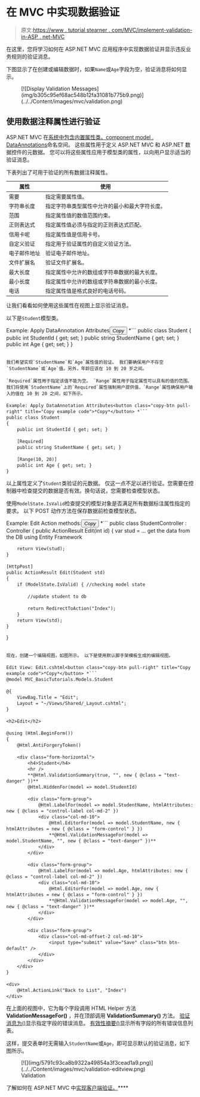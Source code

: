 # 在 MVC 中实现数据验证

> 原文:[https://www . tutorial stearner . com/MVC/implement-validation-in-ASP . net-MVC](https://www.tutorialsteacher.com/mvc/implement-validation-in-asp.net-mvc)

在这里，您将学习如何在 ASP.NET MVC 应用程序中实现数据验证并显示违反业务规则的验证消息。

下图显示了在创建或编辑数据时，如果`Name`或`Age`字段为空，验证消息将如何显示。

<figure>[![Display Validation Messages](img/b305c95ef68ac548b12fa31081b775b9.png)](../../Content/images/mvc/validation.png)</figure>

## 使用数据注释属性进行验证

ASP.NET MVC 在[系统中包含内置属性类。component model . DataAnnotations](https://docs.microsoft.com/en-us/dotnet/api/system.componentmodel.dataannotations?view=netframework-4.8)命名空间。 这些属性用于定义 ASP.NET MVC 和 ASP.NET 数据控件的元数据。 您可以将这些属性应用于模型类的属性，以向用户显示适当的验证消息。

下表列出了可用于验证的所有数据注释属性。

| 属性 | 使用 |
| --- | --- |
| 需要 | 指定需要属性值。 |
| 字符串长度 | 指定字符串类型属性中允许的最小和最大字符长度。 |
| 范围 | 指定属性值的数值范围约束。 |
| 正则表达式 | 指定属性值必须与指定的正则表达式匹配。 |
| 信用卡呢 | 指定属性值是信用卡号。 |
| 自定义验证 | 指定用于验证属性的自定义验证方法。 |
| 电子邮件地址 | 验证电子邮件地址。 |
| 文件扩展名 | 验证文件扩展名。 |
| 最大长度 | 指定属性中允许的数组或字符串数据的最大长度。 |
| 最小长度 | 指定属性中允许的数组或字符串数据的最小长度。 |
| 电话 | 指定属性值是格式良好的电话号码。 |

让我们看看如何使用这些属性在视图上显示验证消息。

以下是`Student`模型类。

Example: Apply DataAnnotation Attributes<button class="copy-btn pull-right" title="Copy example code">*Copy*</button> *```
public class Student
{
    public int StudentId { get; set; }
    public string StudentName { get; set; }
    public int Age { get; set; }
} 
```

我们希望实现`StudentName`和`Age`属性值的验证。 我们要确保用户不存空`StudentName`或`Age`值。另外，年龄应该在 10 到 20 岁之间。

`Required`属性用于指定该值不能为空。 `Range`属性用于指定属性可以具有的值的范围。 我们将使用`StudentName`上的`Required`属性强制用户提供值，`Range`属性确保用户输入的值在 10 到 20 之间，如下所示。

Example: Apply DataAnnotation Attributes<button class="copy-btn pull-right" title="Copy example code">*Copy*</button> *```
public class Student
{
    public int StudentId { get; set; }

    [Required]
    public string StudentName { get; set; }

    [Range(10, 20)]
    public int Age { get; set; }
} 
```

以上属性定义了`Student`类验证的元数据。 仅这一点不足以进行验证。您需要在控制器中检查提交的数据是否有效。换句话说，您需要检查模型状态。

使用`ModelState.IsValid`检查提交的模型对象是否满足所有数据标注属性指定的要求。 以下 POST 动作方法在保存数据前检查模型状态。

Example: Edit Action methods:<button class="copy-btn pull-right" title="Copy example code">*Copy*</button> *```
public class StudentController : Controller
{
    public ActionResult Edit(int id)
    {
        var stud = ... get the data from the DB using Entity Framework

        return View(stud);
    }

    [HttpPost]
    public ActionResult Edit(Student std)
    {
        if (ModelState.IsValid) { //checking model state

            //update student to db

            return RedirectToAction("Index");
        }
        return View(std);
    }
} 
```

现在，创建一个编辑视图，如图所示。 以下是使用默认脚手架模板生成的编辑视图。

Edit View: Edit.cshtml<button class="copy-btn pull-right" title="Copy example code">*Copy*</button> *```
@model MVC_BasicTutorials.Models.Student

@{
    ViewBag.Title = "Edit";
    Layout = "~/Views/Shared/_Layout.cshtml";
}

<h2>Edit</h2>

@using (Html.BeginForm())
{
    @Html.AntiForgeryToken()

    <div class="form-horizontal">
        <h4>Student</h4>
        <hr />
        **@Html.ValidationSummary(true, "", new { @class = "text-danger" })**
        @Html.HiddenFor(model => model.StudentId)

        <div class="form-group">
            @Html.LabelFor(model => model.StudentName, htmlAttributes: new { @class = "control-label col-md-2" })
            <div class="col-md-10">
                @Html.EditorFor(model => model.StudentName, new { htmlAttributes = new { @class = "form-control" } })
                **@Html.ValidationMessageFor(model => model.StudentName, "", new { @class = "text-danger" })**
            </div>
        </div>

        <div class="form-group">
            @Html.LabelFor(model => model.Age, htmlAttributes: new { @class = "control-label col-md-2" })
            <div class="col-md-10">
                @Html.EditorFor(model => model.Age, new { htmlAttributes = new { @class = "form-control" } })
                **@Html.ValidationMessageFor(model => model.Age, "", new { @class = "text-danger" })**
            </div>
        </div>

        <div class="form-group">
            <div class="col-md-offset-2 col-md-10">
                <input type="submit" value="Save" class="btn btn-default" />
            </div>
        </div>
    </div>
}

<div>
    @Html.ActionLink("Back to List", "Index")
</div>
```

在上面的视图中，它为每个字段调用 HTML Helper 方法 **ValidationMessageFor()** ，并在顶部调用 **ValidationSummary()** 方法。 [验证消息为()](/mvc/htmlhelper-validationmessagefor)显示指定字段的错误消息。 [有效性摘要()](/mvc/htmlhelper-validationsummary)显示所有字段的所有错误信息列表。

这样，提交表单时无需输入`StudentName`或`Age`，即可显示默认的验证消息，如下图所示。

<figure>[![](img/5791c93ca8b9322a49854a3f3cead1a9.png)](../../Content/images/mvc/validation-editview.png)

<figcaption>Validation</figcaption>

</figure>

了解如何在 ASP.NET MVC 中[实现客户端验证。](/articles/enable-client-side-valiation-in-mvc)****